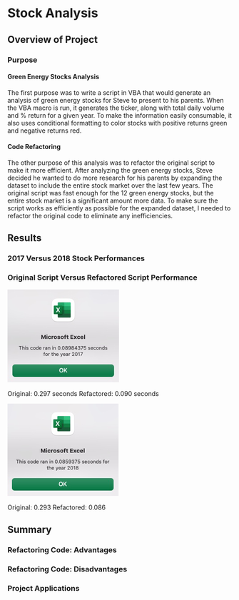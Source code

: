 # Stock Analysis

## Overview of Project

### Purpose

#### Green Energy Stocks Analysis
The first purpose was to write a script in VBA that would generate an analysis of green energy stocks for Steve to present to his parents. When the VBA macro is run, it generates the ticker, along with total daily volume and % return for a given year. To make the information easily consumable, it also uses conditional formatting to color stocks with positive returns green and negative returns red. 

#### Code Refactoring

The other purpose of this analysis was to refactor the original script to make it more efficient. After analyzing the green energy stocks, Steve decided he wanted to do more research for his parents by expanding the dataset to include the entire stock market over the last few years. The original script was fast enough for the 12 green energy stocks, but the entire stock market is a significant amount more data. To make sure the script works as efficiently as possible for the expanded dataset, I needed to refactor the original code to eliminate any inefficiencies.

## Results

### 2017 Versus 2018 Stock Performances



### Original Script Versus Refactored Script Performance

![2017 Analysis Speed](/resources/VBA_Challenge_2017.png?raw=true "Title")

Original: 0.297 seconds
Refactored: 0.090 seconds

![2018 Analysis Speed](/resources/VBA_Challenge_2018.png?raw=true "Title")

Original: 0.293
Refactored: 0.086

## Summary

### Refactoring Code: Advantages



### Refactoring Code: Disadvantages



### Project Applications

